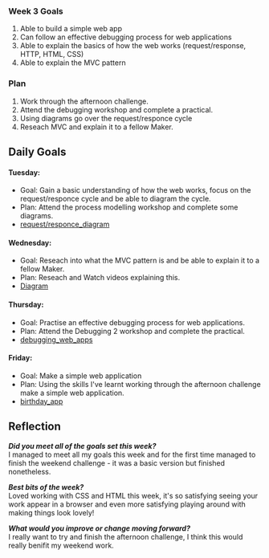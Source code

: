 ### **Week 3 Goals**
1. Able to build a simple web app 
2. Can follow an effective debugging process for web applications
3. Able to explain the basics of how the web works (request/response, HTTP, HTML, CSS)
4. Able to explain the MVC pattern

### **Plan**
1. Work through the afternoon challenge. 
2. Attend the debugging workshop and complete a practical.
3. Using diagrams go over the request/responce cycle
4. Reseach MVC and explain it to a fellow Maker.

## **Daily Goals**

#### Tuesday:
- Goal: Gain a basic understanding of how the web works, focus on the request/responce cycle and be able to diagram the cycle.
- Plan: Attend the process modelling workshop and complete some diagrams.
- [request/responce_diagram]()

#### Wednesday:
- Goal: Reseach into what the MVC pattern is and be able to explain it to a fellow Maker.
- Plan: Reseach and Watch videos explaining this.
- [Diagram](https://imgur.com/tvpMWuE.png[/img])

#### Thursday:
- Goal: Practise an effective debugging process for web applications.
- Plan: Attend the Debugging 2 workshop and complete the practical.
- [debugging_web_apps](https://github.com/beca-g/debugging_web_apps)

#### Friday:
- Goal: Make a simple web application
- Plan: Using the skills I've learnt working through the afternoon challenge make a simple web application.
- [birthday_app](https://github.com/beca-g/birthday_app)

## **Reflection**

***Did you meet all of the goals set this week?***   
I managed to meet all my goals this week and for the first time managed to finish the weekend challenge - it was a basic version but finished nonetheless. 
 
 ***Best bits of the week?***   
 Loved working with CSS and HTML this week, it's so satisfying seeing your work appear in a browser and even more satisfying playing around with making things look lovely!   


***What would you improve or change moving forward?***   
I really want to try and finish the afternoon challenge, I think this would really benifit my weekend work.
